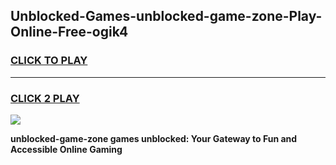 
## Unblocked-Games-unblocked-game-zone-Play-Online-Free-ogik4
<h3>
<a href="https://premium76.site?title=unblocked-game-zone&ref=26A">CLICK TO PLAY</a></h3>
<hr>

<h3>
<a href="https://premium76.site?title=unblocked-game-zone&ref=26A">CLICK 2 PLAY</a>
  
</h3>

<a href="https://premium76.site?title=unblocked-game-zone&ref=26A"><img src="https://clearcache.store/games.png"></a>


**unblocked-game-zone games unblocked: Your Gateway to Fun and Accessible Online Gaming**
